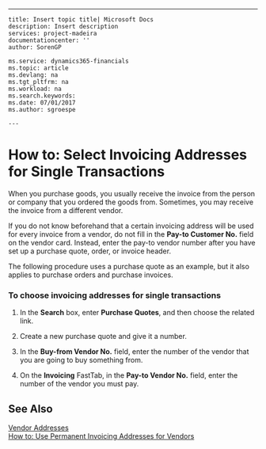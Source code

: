 ---
    title: Insert topic title| Microsoft Docs
    description: Insert description
    services: project-madeira
    documentationcenter: ''
    author: SorenGP

    ms.service: dynamics365-financials
    ms.topic: article
    ms.devlang: na
    ms.tgt_pltfrm: na
    ms.workload: na
    ms.search.keywords:
    ms.date: 07/01/2017
    ms.author: sgroespe

    ---
# How to: Select Invoicing Addresses for Single Transactions
When you purchase goods, you usually receive the invoice from the person or company that you ordered the goods from. Sometimes, you may receive the invoice from a different vendor.  
  
 If you do not know beforehand that a certain invoicing address will be used for every invoice from a vendor, do not fill in the **Pay\-to Customer No.** field on the vendor card. Instead, enter the pay\-to vendor number after you have set up a purchase quote, order, or invoice header.  
  
 The following procedure uses a purchase quote as an example, but it also applies to purchase orders and purchase invoices.  
  
### To choose invoicing addresses for single transactions  
  
1.  In the **Search** box, enter **Purchase Quotes**, and then choose the related link.  
  
2.  Create a new purchase quote and give it a number.  
  
3.  In the **Buy\-from Vendor No.** field, enter the number of the vendor that you are going to buy something from.  
  
4.  On the **Invoicing** FastTab, in the **Pay\-to Vendor No.** field, enter the number of the vendor you must pay.  
  
## See Also  
 [Vendor Addresses](../Purchasing/vendor-addresses.md)   
 [How to: Use Permanent Invoicing Addresses for Vendors](../Purchasing/how-to-use-permanent-invoicing-addresses-for-vendors.md)